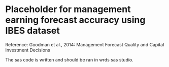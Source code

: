 # Placeholder for management earning forecast accuracy using IBES dataset

Reference: Goodman et al., 2014: Management Forecast Quality and Capital Investment Decisions

The sas code is written and should be ran in wrds sas studio.
